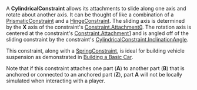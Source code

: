 A **CylindricalConstraint** allows its attachments to slide along one axis and rotate about another axis. It can be thought of like a combination of a [PrismaticConstraint](https://developer.roblox.com/en-us/api-reference/class/PrismaticConstraint) and a [HingeConstraint](https://developer.roblox.com/en-us/api-reference/class/HingeConstraint). The sliding axis is determined by the **X** axis of the constraint's [Constraint.Attachment0](https://developer.roblox.com/en-us/api-reference/property/Constraint/Attachment0). The rotation axis is centered at the constraint's [Constraint.Attachment1](https://developer.roblox.com/en-us/api-reference/property/Constraint/Attachment1) and is angled off of the sliding constraint by the constraint's [CylindricalConstraint.InclinationAngle](https://developer.roblox.com/en-us/api-reference/property/CylindricalConstraint/InclinationAngle).

This constraint, along with a [SpringConstraint](https://developer.roblox.com/en-us/api-reference/class/SpringConstraint), is ideal for building vehicle suspension as demonstrated in [Building a Basic Car](https://developer.roblox.com/en-us/articles/building-carkit-1).

Note that if this constraint attaches one part (**A**) to another part (**B**) that is anchored or connected to an anchored part (**Z**), part **A** will not be locally simulated when interacting with a player.